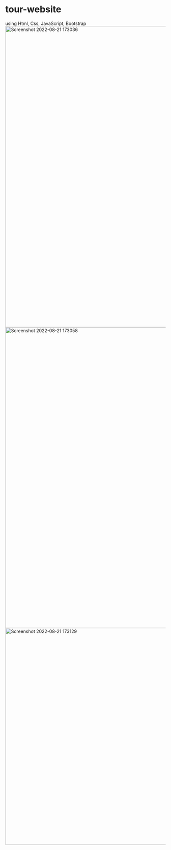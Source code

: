 # tour-website
using Html, Css, JavaScript, Bootstrap
<img width="947" alt="Screenshot 2022-08-21 173036" src="https://user-images.githubusercontent.com/92743622/191042389-c6bca615-4543-4237-a4af-e6e758a0c0f9.png">
<img width="946" alt="Screenshot 2022-08-21 173058" src="https://user-images.githubusercontent.com/92743622/191042412-1ea8e3a1-1788-4845-828d-e5f75a6b0239.png">
<img width="682" alt="Screenshot 2022-08-21 173129" src="https://user-images.githubusercontent.com/92743622/191042434-e40605ca-b845-4877-bdfe-7d6f20cb3b5c.png">